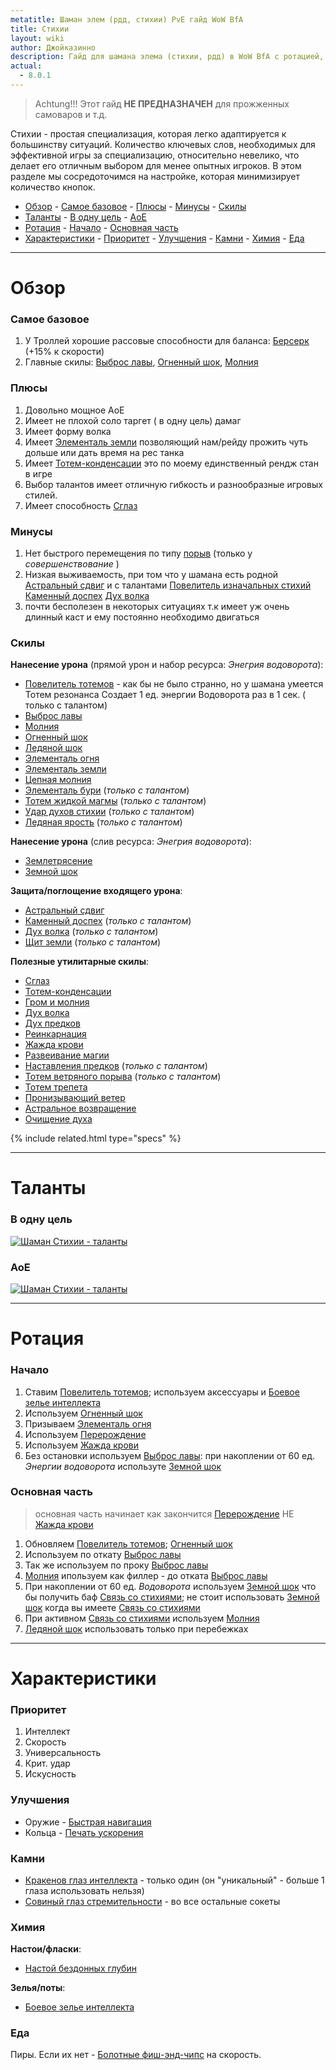 ```yaml
---
metatitle: Шаман элем (рдд, стихии) PvE гайд WoW BfA
title: Стихии
layout: wiki
author: Джойказинно
description: Гайд для шамана элема (стихии, рдд) в WoW BfA с ротацией, талантами для рейдов/мифик+, характеристиками и советами.
actual:
  - 8.0.1
---
```


> Achtung!!! Этот гайд **НЕ ПРЕДНАЗНАЧЕН** для прожженных самоваров и т.д.

Стихии - простая специализация, которая легко адаптируется к большинству ситуаций. Количество ключевых слов, необходимых для эффективной игры за специализацию, относительно невелико, что делает его отличным выбором для менее опытных игроков. В этом разделе мы сосредоточимся на настройке, которая минимизирует количество кнопок.

<!-- vim-markdown-toc Redcarpet -->

+ [Обзор](#обзор)
        - [Самое базовое](#самое-базовое)
        - [Плюсы](#плюсы)
        - [Минусы](#минусы)
        - [Скилы](#скилы)
+ [Таланты](#таланты)
        - [В одну цель](#в-одну-цель)
        - [AoE](#aoe)
+ [Ротация](#ротация)
        - [Начало](#начало)
        - [Основная часть](#основная-часть)
+ [Характеристики](#характеристики)
        - [Приоритет](#приоритет)
        - [Улучшения](#улучшения)
        - [Камни](#камни)
        - [Химия](#химия)
        - [Еда](#еда)

<!-- vim-markdown-toc -->

<hr>

# Обзор

### Самое базовое
1. У Троллей хорошие рассовые способности для баланса: [Берсерк](https://ru.wowhead.com/spell=26297/) (+15% к скорости)
2. Главные скилы: [Выброс лавы](https://ru.wowhead.com/spell=51505), [Огненный шок](https://ru.wowhead.com/spell=188389), [Молния](https://ru.wowhead.com/spell=188196)

### Плюсы

1. Довольно мощное АоE
2. Имеет не плохой соло таргет ( в одну цель) дамаг
3. Имеет форму волка
4. Имеет [Элементаль земли](https://ru.wowhead.com/spell=198103) позволяющий нам/рейду прожить чуть дольше или дать время на рес танка
5. Имеет [Тотем-конденсации](https://ru.wowhead.com/spell=192058) это по моему единственный рендж стан в игре
6. Выбор талантов имеет отличную гибкость и разнообразные игровых стилей.
7. Имеет способность [Сглаз](https://ru.wowhead.com/spell=51514)

### Минусы

1. Нет быстрого перемещения по типу [порыв](https://ru.wowhead.com/spell=1850) (только у _совершенствование_ )
2. Низкая выживаемость, при том что у шамана есть родной [Астральный сдвиг](https://ru.wowhead.com/spell=108271) и с талантами [Повелитель изначальных стихий](https://ru.wowhead.com/spell=117013) [Каменный доспех](https://ru.wowhead.com/spell=118337) [Дух волка](https://ru.wowhead.com/spell=260878)
3. почти бесполезен в некоторых ситуациях т.к имеет уж очень длинный каст и ему постоянно необходимо двигаться

### Скилы

**Нанесение урона** (прямой урон и набор ресурса: _Энегрия водоворота_):

* [Повелитель тотемов](https://ru.wowhead.com/spell=210643) - как бы не было странно, но у шамана умеется Тотем резонанса
Создает 1 ед. энергии Водоворота раз в 1 сек. ( только с талантом)
* [ Выброс лавы](https://ru.wowhead.com/spell=51505)
* [Молния](https://ru.wowhead.com/spell=188196)
* [Огненный шок](https://ru.wowhead.com/spell=188389)
* [Ледяной шок](https://ru.wowhead.com/spell=196840)
* [Элементаль огня](https://ru.wowhead.com/spell=198067)
* [Элементаль земли](https://ru.wowhead.com/spell=198103)
* [Цепная молния](https://ru.wowhead.com/spell=188443)
* [Элементаль бури](https://ru.wowhead.com/spell=192249) (_только с талантом_)
* [Тотем жидкой магмы](https://ru.wowhead.com/spell=192222) (_только с талантом_)
* [Удар духов стихии](https://ru.wowhead.com/spell=117014/) (_только с талантом_)
* [Ледяная ярость](https://ru.wowhead.com/spell=210714) (_только с талантом_)

**Нанесение урона** (слив ресурса: _Энегрия водоворота_):

* [Землетрясение](https://ru.wowhead.com/spell=61882)
* [Земной шок](https://ru.wowhead.com/spell=8042)

**Защита/поглощение входящего урона**:
* [Астральный сдвиг](https://ru.wowhead.com/spell=108271)
* [Каменный доспех](https://ru.wowhead.com/spell=117013) (_только с талантом_)
* [Дух волка](https://ru.wowhead.com/spell=260878) (_только с талантом_)
* [Щит земли](https://ru.wowhead.com/spell=974) (_только с талантом_)

**Полезные утилитарные скилы**:

* [Сглаз](https://ru.wowhead.com/spell=51514)
* [Тотем-конденсации](https://ru.wowhead.com/spell=192058)
* [Гром и молния](https://ru.wowhead.com/spell=51490)
* [Дух волка](https://ru.wowhead.com/spell=260878)
* [Дух предков](https://ru.wowhead.com/spell=2008)
* [Реинкарнация](https://ru.wowhead.com/spell=20608)
* [Жажда крови](https://ru.wowhead.com/spell=2825)
* [Развеивание магии](https://ru.wowhead.com/spell=370)
* [Наставления предков](https://ru.wowhead.com/spell=108281) (_только с талантом_)
* [Тотем ветряного порыва](https://ru.wowhead.com/spell=192077) (_только с талантом_)
* [Тотем трепета](https://ru.wowhead.com/spell=8143)
* [Пронизывающий ветер](https://ru.wowhead.com/spell=57994)
* [Астральное возвращение](https://ru.wowhead.com/spell=556)
* [Очищение духа](https://ru.wowhead.com/spell=51886)


{% include related.html type="specs" %}

<hr >

# Таланты

### В одну цель

[![Шаман Стихии - таланты](/assets/img/pages/shaman/elem-singletarget-talents.jpg)](https://ru.wowhead.com/talent-calc/shaman/elemental/cyCc)


### AoE

[![Шаман Стихии - таланты](/assets/img/pages/shaman/elem-aoe-talents.jpg)](https://ru.wowhead.com/talent-calc/shaman/elemental/cxCM)

<hr>

# Ротация

### Начало

1. Ставим [Повелитель тотемов](https://ru.wowhead.com/spell=210643); используем аксессуары и [Боевое зелье интеллекта](https://ru.wowhead.com/item=163222)
2. Используем [Огненный шок](https://ru.wowhead.com/spell=188389)
3. Призываем [Элементаль огня](https://ru.wowhead.com/spell=198067)
4. Используем [Перерождение](https://ru.wowhead.com/spell=114050)
5. Используем [Жажда крови](https://ru.wowhead.com/spell=2825)
6. Без остановки используем [ Выброс лавы](https://ru.wowhead.com/spell=51505): при накоплении от 60 ед. _Энергии водоворота_ используте [Земной шок](https://ru.wowhead.com/spell=8042)

### Основная часть

> основная часть начинает как закончится [Перерождение](https://ru.wowhead.com/spell=114050) НЕ [Жажда крови](https://ru.wowhead.com/spell=2825)

1. Обновляем [Повелитель тотемов](https://ru.wowhead.com/spell=210643); [Огненный шок](https://ru.wowhead.com/spell=188389)
2. Используем по откату  [ Выброс лавы](https://ru.wowhead.com/spell=51505)
3. Так же используем по проку [ Выброс лавы](https://ru.wowhead.com/spell=51505)
4. [Молния](https://ru.wowhead.com/spell=188196) ипользуем как филлер - до отката [ Выброс лавы](https://ru.wowhead.com/spell=51505)
5. При накоплении от 60 ед. _Водоворота_ используем [Земной шок](https://ru.wowhead.com/spell=8042) что бы получить баф [Связь со стихиями](https://ru.wowhead.com/spell=260694); не стоит использовать [Земной шок](https://ru.wowhead.com/spell=8042) когда вы имеете [Связь со стихиями](https://ru.wowhead.com/spell=260694)
6. При активном [Связь со стихиями](https://ru.wowhead.com/spell=260694) используем  [Молния](https://ru.wowhead.com/spell=188196)
7. [Ледяной шок](https://ru.wowhead.com/spell=196840) использовать только при перебежках

<hr>

# Характеристики

### Приоритет

1. Интеллект
2. Скорость
3. Универсальность
4. Крит. удар
5. Искусность

### Улучшения

* Оружие - [Быстрая навигация](https://ru.wowhead.com/item=159786/)
* Кольца - [Печать ускорения](https://ru.wowhead.com/item=153443/)

### Камни

* [Кракенов глаз интеллекта](https://ru.wowhead.com/item=153709/) - только один (он "уникальный" - больше 1 глаза использовать нельзя)
* [Совиный глаз стремительности](https://ru.wowhead.com/item=154127/) - во все остальные сокеты

### Химия

**Настои/фласки**:

* [Настой бездонных глубин](https://ru.wowhead.com/item=152639/)

**Зелья/поты**:

* [Боевое зелье интеллекта](https://ru.wowhead.com/item=163222/)

### Еда

Пиры. Если их нет - [Болотные фиш-энд-чипс](https://ru.wowhead.com/item=154884) на скорость.
